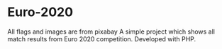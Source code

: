 # Euro-2020
All flags and images are from pixabay
A simple project which shows all match results from Euro 2020 competition. Developed with PHP. 
